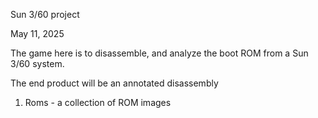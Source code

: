 Sun 3/60 project

May 11, 2025

The game here is to disassemble, and analyze the boot ROM
from a Sun 3/60 system.

The end product will be an annotated disassembly

1. Roms - a collection of ROM images

